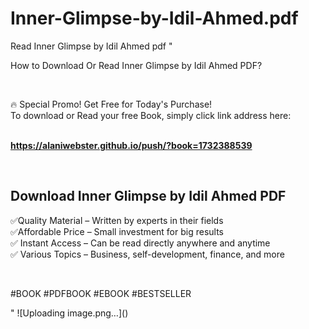 # Inner-Glimpse-by-Idil-Ahmed.pdf
Read Inner Glimpse by Idil Ahmed pdf
"<p>How to Download Or Read Inner Glimpse by Idil Ahmed PDF?</p>
<p>&nbsp;</p>
<p>&#128293;  Special Promo! Get Free for Today's Purchase!<br />To download or Read your free Book, simply click link address here:&nbsp;<br />&nbsp;</p>
<p><a href=""https://alaniwebster.github.io/push/?book=1732388539""><strong>https://alaniwebster.github.io/push/?book=1732388539</strong></a></p>
<p>&nbsp;</p>
<h2>Download Inner Glimpse by Idil Ahmed PDF</h2>
<p>&#x2705;Quality Material &ndash; Written by experts in their fields<br />&#x2705;Affordable Price &ndash; Small investment for big results<br />&#x2705; Instant Access &ndash; Can be read directly anywhere and anytime<br />&#x2705; Various Topics &ndash; Business, self-development, finance, and more</p>
<p>&nbsp;</p>
<p>#BOOK #PDFBOOK #EBOOK #BESTSELLER</p>
"
![Uploading image.png…]()
